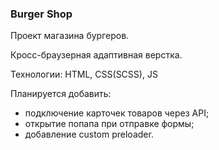 ### Burger Shop
Проект магазина бургеров.

Кросс-браузерная адаптивная верстка.

Технологии: HTML, CSS(SCSS), JS

Планируется добавить:
* подключение карточек товаров через API;
* открытие попапа при отправке формы;
* добавление custom preloader.
